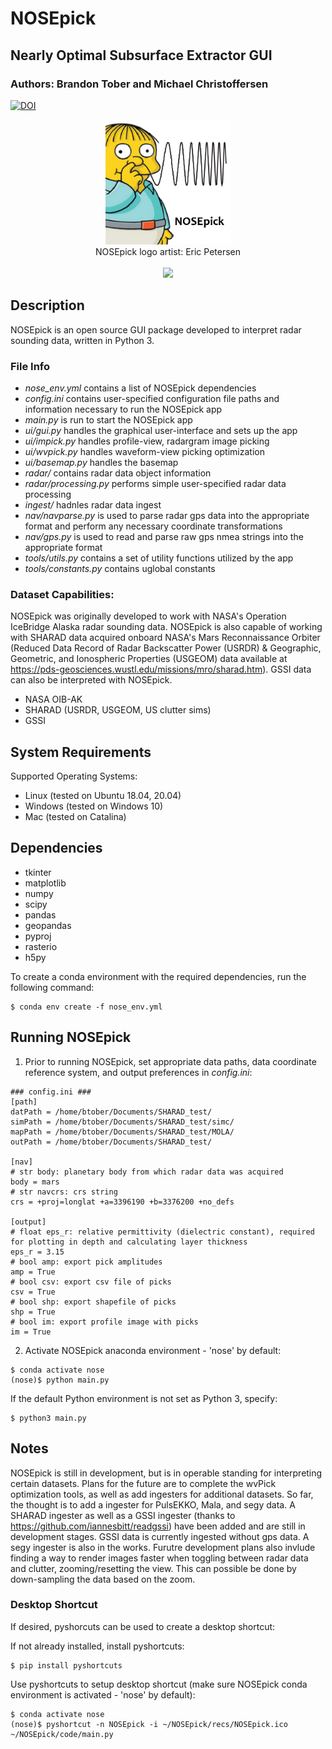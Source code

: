 # NOSEpick
## Nearly Optimal Subsurface Extractor GUI
### Authors: Brandon Tober and Michael Christoffersen
[![DOI](https://zenodo.org/badge/193940796.svg)](https://zenodo.org/badge/latestdoi/193940796)

<p align="center">
  <img src="recs/NOSEpick.png" height="200"><br>
  NOSEpick logo artist: Eric Petersen<br><br>
  <img src="recs/NOSEpick_demo.gif" height="500">
</p>

## Description
NOSEpick is an open source GUI package developed to interpret radar sounding data, written in Python 3.

### File Info
- *nose_env.yml* contains a list of NOSEpick dependencies
- *config.ini* contains user-specified configuration file paths and information necessary to run the NOSEpick app
- *main.py* is run to start the NOSEpick app
- *ui/gui.py* handles the graphical user-interface and sets up the app
- *ui/impick.py* handles profile-view, radargram image picking
- *ui/wvpick.py* handles waveform-view picking optimization
- *ui/basemap.py* handles the basemap
- *radar/* contains radar data object information
- *radar/processing.py* performs simple user-specified radar data processing
- *ingest/* hadnles radar data ingest
- *nav/navparse.py* is used to parse radar gps data into the appropriate format and perform any necessary coordinate transformations
- *nav/gps.py*  is used to read and parse raw gps nmea strings into the appropriate format
- *tools/utils.py* contains a set of utility functions utilized by the app
- *tools/constants.py* contains uglobal constants

### Dataset Capabilities:
NOSEpick was originally developed to work with NASA's Operation IceBridge Alaska radar sounding data. NOSEpick is also capable of working with SHARAD data acquired onboard NASA's Mars Reconnaissance Orbiter (Reduced Data Record of Radar Backscatter Power (USRDR) & Geographic, Geometric, and Ionospheric Properties (USGEOM) data available at https://pds-geosciences.wustl.edu/missions/mro/sharad.htm). GSSI data can also be interpreted with NOSEpick.

- NASA OIB-AK
- SHARAD (USRDR, USGEOM, US clutter sims)
- GSSI

## System Requirements
Supported Operating Systems:
- Linux (tested on Ubuntu 18.04, 20.04)
- Windows (tested on Windows 10)
- Mac (tested on Catalina)

## Dependencies
- tkinter
- matplotlib
- numpy
- scipy
- pandas
- geopandas
- pyproj
- rasterio
- h5py

To create a conda environment with the required dependencies, run the following command:
```
$ conda env create -f nose_env.yml
```

## Running NOSEpick
1. Prior to running NOSEpick, set appropriate data paths, data coordinate reference system, and output preferences in *config.ini*:
```
### config.ini ###
[path]
datPath = /home/btober/Documents/SHARAD_test/
simPath = /home/btober/Documents/SHARAD_test/simc/
mapPath = /home/btober/Documents/SHARAD_test/MOLA/
outPath = /home/btober/Documents/SHARAD_test/

[nav]
# str body: planetary body from which radar data was acquired
body = mars
# str navcrs: crs string
crs = +proj=longlat +a=3396190 +b=3376200 +no_defs

[output]
# float eps_r: relative permittivity (dielectric constant), required for plotting in depth and calculating layer thickness
eps_r = 3.15
# bool amp: export pick amplitudes
amp = True
# bool csv: export csv file of picks
csv = True
# bool shp: export shapefile of picks
shp = True
# bool im: export profile image with picks
im = True
```

2. Activate NOSEpick anaconda environment - 'nose' by default:
```
$ conda activate nose
(nose)$ python main.py
```

If the default Python environment is not set as Python 3, specify:
```
$ python3 main.py
```

## Notes
NOSEpick is still in development, but is in operable standing for interpreting certain datasets. 
Plans for the future are to complete the wvPick optimization tools, as well as add ingesters for additional datasets. So far, the thought is to add a ingester for PulsEKKO, Mala, and segy data. A SHARAD ingester as well as a GSSI ingester (thanks to https://github.com/iannesbitt/readgssi) have been added and are still in development stages. GSSI data is currently ingested without gps data. A segy ingester is also in the works.
Furutre development plans also invlude finding a way to render images faster when toggling between radar data and clutter, zooming/resetting the view. This can possible be done by down-sampling the data based on the zoom.

### Desktop Shortcut
If desired, pyshorcuts can be used to create a desktop shortcut:

If not already installed, install pyshortcuts:
```
$ pip install pyshortcuts
```

Use pyshortcuts to setup desktop shortcut (make sure NOSEpick conda environment is activated - 'nose' by default):
```
$ conda activate nose
(nose)$ pyshortcut -n NOSEpick -i ~/NOSEpick/recs/NOSEpick.ico ~/NOSEpick/code/main.py
```
